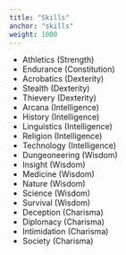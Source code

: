 ```yaml
---
title: "Skills"
anchor: "skills"
weight: 1000
---
```


- Athletics (Strength)
- Endurance (Constitution)
- Acrobatics (Dexterity)
- Stealth (Dexterity)
- Thievery (Dexterity)
- Arcana (Intelligence)
- History (Intelligence)
- Linguistics (Intelligence)
- Religion (Intelligence)
- Technology (Intelligence)
- Dungeoneering (Wisdom)
- Insight (Wisdom)
- Medicine (Wisdom)
- Nature (Wisdom)
- Science (Wisdom)
- Survival (Wisdom)
- Deception (Charisma)
- Diplomacy (Charisma)
- Intimidation (Charisma)
- Society (Charisma)
